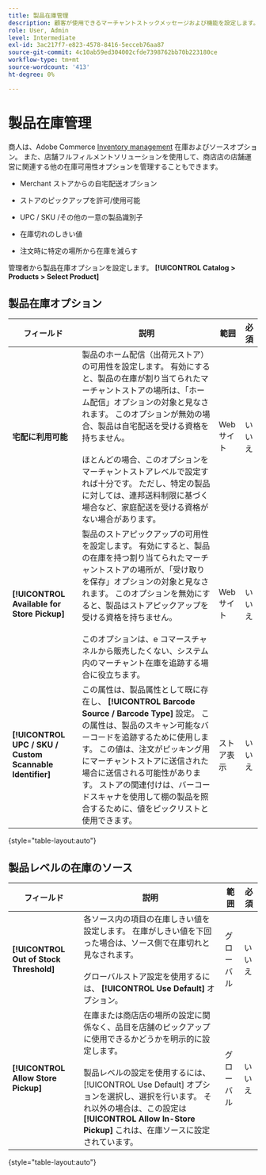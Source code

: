 ```yaml
---
title: 製品在庫管理
description: 顧客が使用できるマーチャントストックメッセージおよび機能を設定します。
role: User, Admin
level: Intermediate
exl-id: 3ac217f7-e823-4578-8416-5ecceb76aa87
source-git-commit: 4c10ab59ed304002cfde7398762bb70b223180ce
workflow-type: tm+mt
source-wordcount: '413'
ht-degree: 0%

---
```


# 製品在庫管理

商人は、Adobe Commerce [Inventory management](https://docs.magento.com/user-guide/catalog/inventory-management.html) 在庫およびソースオプション。 また、店舗フルフィルメントソリューションを使用して、商店店の店舗運営に関連する他の在庫可用性オプションを管理することもできます。

- Merchant ストアからの自宅配送オプション

- ストアのピックアップを許可/使用可能

- UPC / SKU /その他の一意の製品識別子

- 在庫切れのしきい値

- 注文時に特定の場所から在庫を減らす

管理者から製品在庫オプションを設定します。 **[!UICONTROL Catalog > Products > Select Product]**

## **製品在庫オプション**

| **フィールド** | **説明** | **範囲** | **必須** |
|----------------------------------------------------------|----------------------------------------------------------------------------------------------------------------------------------------------------------------------------------------------------------------------------------------------------------------------------------------------------------------------------------------------------------------------------------------------------------------------------------------------------------------------------------------------------------------------------------------------------------------|------------|--------------|
| **宅配に利用可能** | 製品のホーム配信（出荷元ストア）の可用性を設定します。 有効にすると、製品の在庫が割り当てられたマーチャントストアの場所は、「ホーム配信」オプションの対象と見なされます。 このオプションが無効の場合、製品は自宅配送を受ける資格を持ちません。</br></br>ほとんどの場合、このオプションをマーチャントストアレベルで設定すれば十分です。 ただし、特定の製品に対しては、連邦送料制限に基づく場合など、家庭配送を受ける資格がない場合があります。 | Web サイト | いいえ |
| **[!UICONTROL Available for Store Pickup]** | 製品のストアピックアップの可用性を設定します。 有効にすると、製品の在庫を持つ割り当てられたマーチャントストアの場所が、「受け取りを保存」オプションの対象と見なされます。 このオプションを無効にすると、製品はストアピックアップを受ける資格を持ちません。</br></br>このオプションは、e コマースチャネルから販売したくない、システム内のマーチャント在庫を追跡する場合に役立ちます。 | Web サイト | いいえ |
| **[!UICONTROL UPC / SKU / Custom Scannable Identifier]** | この属性は、製品属性として既に存在し、 **[!UICONTROL Barcode Source / Barcode Type]** 設定。 この属性は、製品のスキャン可能なバーコードを追跡するために使用します。 この値は、注文がピッキング用にマーチャントストアに送信された場合に送信される可能性があります。 ストアの関連付けは、バーコードスキャナを使用して棚の製品を照合するために、値をピックリストと使用できます。 | ストア表示 | いいえ |

{style=&quot;table-layout:auto&quot;}

## 製品レベルの在庫のソース

| **フィールド** | **説明** | **範囲** | **必須** |
|-----------------------------------------|------------------------------------------------------------------------------------------------------------------------------------------------------------------------------------------------------------------------------------------------------------------------------------------------------------------------------------------------------------------------------------------------------|-----------|--------------|
| **[!UICONTROL Out of Stock Threshold]** | 各ソース内の項目の在庫しきい値を設定します。 在庫がしきい値を下回った場合は、ソース側で在庫切れと見なされます。</br></br>グローバルストア設定を使用するには、 **[!UICONTROL Use Default]** オプション。 | グローバル | いいえ |
| **[!UICONTROL Allow Store Pickup]** | 在庫または商店店の場所の設定に関係なく、品目を店舗のピックアップに使用できるかどうかを明示的に設定します。</br></br> 製品レベルの設定を使用するには、 [!UICONTROL Use Default] オプションを選択し、選択を行います。 それ以外の場合は、この設定は **[!UICONTROL Allow In-Store Pickup]** これは、在庫ソースに設定されています。 | グローバル | いいえ |

{style=&quot;table-layout:auto&quot;}

